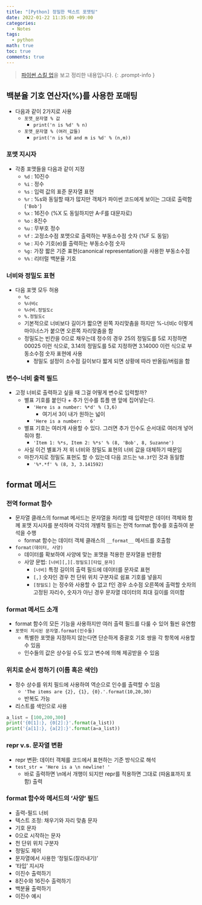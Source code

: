 ```yaml
---
title: "[Python] 정밀한 텍스트 포맷팅"
date: 2022-01-22 11:35:00 +09:00
categories:
  - Notes
tags:
  - python
math: true
toc: true
comments: true
---
```

> [파이썬 스킬 업](https://www.gilbut.co.kr/book/view?bookcode=BN003100)을 보고 정리한 내용입니다.
{: .prompt-info }

## 백분율 기호 연산자(%)를 사용한 포매팅

- 다음과 같이 2가지로 사용
   - `포맷_문자열 % 값`
      - `print('n is %d' % n)`
   - `포맷_문자열 % (여러_값들)`
      - `print('n is %d and m is %d' % (n,m))`

### 포맷 지시자

- 각종 포맷들을 다음과 같이 지정
   - `%d` : 10진수
   - `%i` : 정수
   - `%s` : 입력 값의 표준 문자열 표현
   - `%r` : %s와 동일할 때가 많지만 객체가 파이썬 코드에게 보이는 그대로 출력함 (`'Bob'`)
   - `%x` : 16진수 (%X 도 동일하지만 A-F를 대문자로)
   - `%o` : 8진수
   - `%u` : 무부호 정수
   - `%f` : 고정소수점 포맷으로 출력하는 부동소수점 숫자 (%F 도 동일)
   - `%e` : 지수 기호(e)를 출력하는 부동소수점 숫자
   - `%g:` 가장 짧은 기준 표현(canonical representation)을 사용한 부동소수점
   - `%%` : 리터럴 백분율 기호

### 너비와 정밀도 표현

- 다음 포맷 모두 허용
   - `%c`
   - `%너비c`
   - `%너비.정밀도c`
   - `%.정밀도c`
   - 기본적으로 너비보다 길이가 짧으면 왼쪽 자리맞춤을 하지만 %-너비c 이렇게 마이너스가 붙으면 오른쪽 자리맞춤을 함
   - 정밀도는 빈칸을 0으로 채우는데 정수의 경우 25의 정밀도를 5로 지정하면 00025 이런 식으로, 3.14의 정밀도를 5로 지정하면 3.14000 이런 식으로 부동소수점 숫자 표현에 사용
      - 정밀도 설정이 소수점 길이보다 짧게 되면 상황에 따라 반올림/버림을 함

### 변수-너비 출력 필드

- 고정 너비로 출력하고 싶을 때 그걸 어떻게 변수로 입력할까?
   - 별표 기호를 붙인다 + 추가 인수를 튜플 맨 앞에 집어넣는다.
      - `'Here is a number: %*d' % (3,6)`
         - 여기서 3이 내가 원하는 넓이
      - `'Here is a number:   6'`
   - 별표 기호는 여러개 사용할 수 있다. 그러면 추가 인수도 순서대로 여러개 넣어줘야 함.
      - `'Item 1: %*s, Item 2: %*s' % (8, 'Bob', 8, Suzanne')`
   - 사실 이건 별표가 저 위 너비와 정밀도 표현의 너비 값을 대체하기 때문임
   - 마찬가지로 정밀도 표현도 할 수 있는데 다음 코드는 `%8.3f`인 것과 동일함
      - `'%*.*f' % (8, 3, 3.141592)`

## format 메서드

### 전역 format 함수

- 문자열 클래스의 format 메서드는 문자열을 처리할 때 입력받은 데이터 객체와 함께 포맷 지시자를 분석하며 각각의 개별적 필드는 전역 format 함수를 호출하여 분석을 수행
   - format 함수는 데이터 객체 클래스의 `__format__` 메서드를 호출함
- `format(데이터, 사양)`
   - 데이터를 확보하여 사양에 맞는 포맷을 적용한 문자열을 반환함
   - 사양 문법: `[너비][,][.정밀도][타입_문자]`
      - `[너비]` 특정 길이의 출력 필드에 데이터를 문자로 표현
      - `[,]` 숫자인 경우 천 단위 위치 구분자로 쉼표 기호를 넣을지
      - `[정밀도]` 는 정수와 사용할 수 없고 f인 경우 소수점 오른쪽에 출력할 숫자의 고정된 자리수, 숫자가 아닌 경우 문자열 데이터의 최대 길이를 의미함

### format 메서드 소개

- format 함수의 모든 기능을 사용하지만 여러 출력 필드를 다룰 수 있어 훨씬 유연함
- `포맷이 지시된 문자열.format(인수들)`
   - 특별한 포맷을 지정하지 않는다면 단순하게 중괄호 기호 쌍을 각 항목에 사용할 수 있음
   - 인수들의 값은 상수일 수도 있고 변수에 의해 제공받을 수 있음

### 위치로 순서 정하기 (이름 혹은 색인)

- 정수 상수를 위치 필드에 사용하여 역순으로 인수를 출력할 수 있음
   - `'The items are {2}, {1}, {0}.'.format(10,20,30)`
   - 반복도 가능
- 리스트를 색인으로 사용

```python
a_list = [100,200,300]
print('{0[1]:}, {0[2]:}'.format(a_list))
print('{a[1]:}, {a[2]:}'.format(a=a_list))
```

### repr v.s. 문자열 변환

- repr 변환: 데이터 객체를 코드에서 표현하는 기준 방식으로 해석
- `test_str = 'Here is a \n newline! '`
   - 바로 출력하면 \n에서 개행이 되지만 repr를 적용하면 그대로 (따옴표까지 포함) 출력

### format 함수와 메서드의 ‘사양’ 필드

- 출력-필드 너비
- 텍스트 조정: 채우기와 자리 맞춤 문자
- 기호 문자
- 0으로 시작하는 문자
- 천 단위 위치 구분자
- 정밀도 제어
- 문자열에서 사용한 ‘정밀도(잘라내기)’
- ‘타입’ 지시자
- 이진수 출력하기
- 8진수와 16진수 출력하기
- 백분율 출력하기
- 이진수 예시


